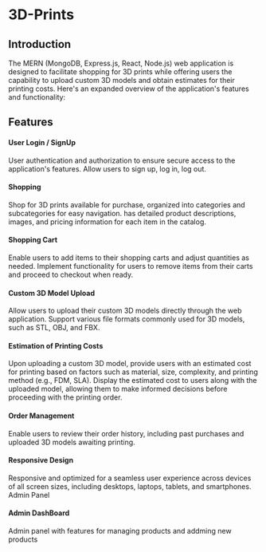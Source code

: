# 3D-Prints

## Introduction

The MERN (MongoDB, Express.js, React, Node.js) web application is designed to facilitate shopping for 3D prints while offering users the capability to upload custom 3D models and obtain estimates for their printing costs. Here's an expanded overview of the application's features and functionality:

## Features

#### User Login / SignUp
User authentication and authorization to ensure secure access to the application's features.
Allow users to sign up, log in, log out.

#### Shopping
Shop for 3D prints available for purchase, organized into categories and subcategories for easy navigation.
has detailed product descriptions, images, and pricing information for each item in the catalog.

#### Shopping Cart
Enable users to add items to their shopping carts and adjust quantities as needed.
Implement functionality for users to remove items from their carts and proceed to checkout when ready.

#### Custom 3D Model Upload
Allow users to upload their custom 3D models directly through the web application.
Support various file formats commonly used for 3D models, such as STL, OBJ, and FBX.

#### Estimation of Printing Costs
Upon uploading a custom 3D model, provide users with an estimated cost for printing based on factors such as material, size, complexity, and printing method (e.g., FDM, SLA).
Display the estimated cost to users along with the uploaded model, allowing them to make informed decisions before proceeding with the printing order.

#### Order Management
Enable users to review their order history, including past purchases and uploaded 3D models awaiting printing.

#### Responsive Design
Responsive and optimized for a seamless user experience across devices of all screen sizes, including desktops, laptops, tablets, and smartphones.
Admin Panel

#### Admin DashBoard
Admin panel with features for managing products and addming new products
